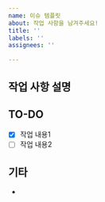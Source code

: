 ```yaml
---
name: 이슈 템플릿
about: 작업 사항을 남겨주세요!
title: ''
labels: ''
assignees: ''

---
```


## 작업 사항 설명

## TO-DO

- [x] 작업 내용1
- [ ] 작업 내용2

## 기타

-
